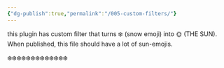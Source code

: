```yaml
---
{"dg-publish":true,"permalink":"/005-custom-filters/"}
---
```




this plugin has custom filter that turns ❄️ (snow emoji) into 🌞 (THE SUN). When published, this file should have a lot of sun-emojis. 


❄️❄️❄️❄️❄️❄️❄️❄️❄️❄️❄️❄️❄️
